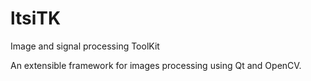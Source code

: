 # ltsiTK
Image and signal processing ToolKit

An extensible framework for images processing using Qt and OpenCV.
